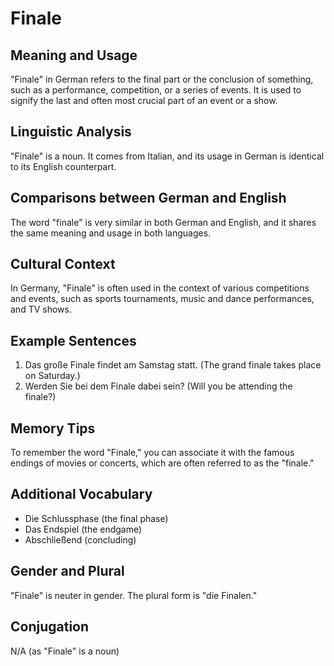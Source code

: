 # Finale
## Meaning and Usage
"Finale" in German refers to the final part or the conclusion of something, such as a performance, competition, or a series of events. It is used to signify the last and often most crucial part of an event or a show.

## Linguistic Analysis
"Finale" is a noun. It comes from Italian, and its usage in German is identical to its English counterpart.

## Comparisons between German and English
The word "finale" is very similar in both German and English, and it shares the same meaning and usage in both languages.

## Cultural Context
In Germany, "Finale" is often used in the context of various competitions and events, such as sports tournaments, music and dance performances, and TV shows.

## Example Sentences
1. Das große Finale findet am Samstag statt. (The grand finale takes place on Saturday.)
2. Werden Sie bei dem Finale dabei sein? (Will you be attending the finale?)

## Memory Tips
To remember the word "Finale," you can associate it with the famous endings of movies or concerts, which are often referred to as the "finale."

## Additional Vocabulary
- Die Schlussphase (the final phase)
- Das Endspiel (the endgame)
- Abschließend (concluding)

## Gender and Plural
"Finale" is neuter in gender. The plural form is "die Finalen."
## Conjugation
N/A (as "Finale" is a noun)